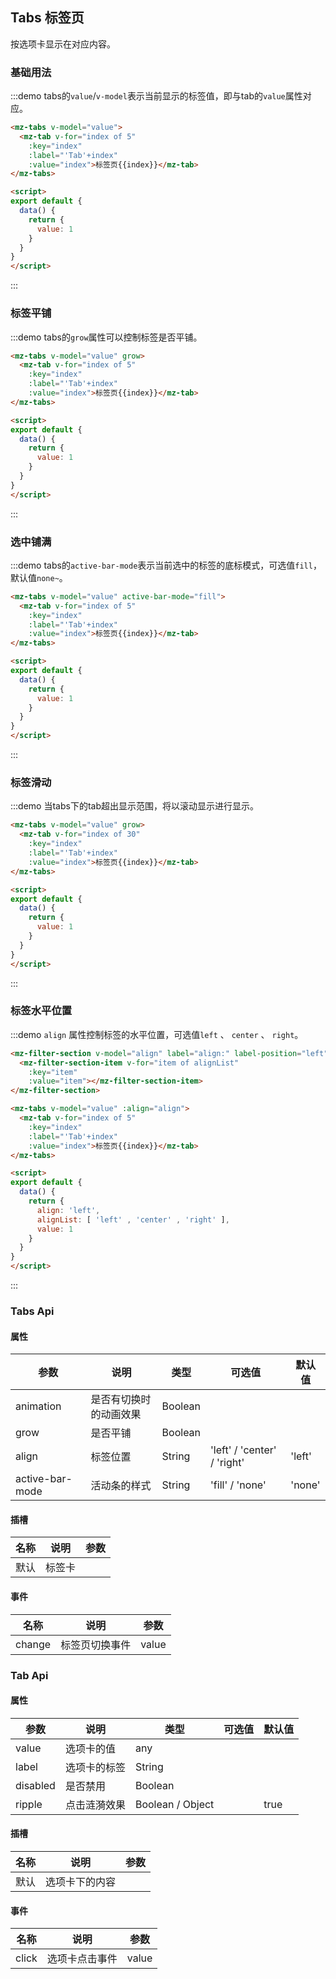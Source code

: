 ## Tabs 标签页

按选项卡显示在对应内容。

### 基础用法

:::demo tabs的`value`/`v-model`表示当前显示的标签值，即与tab的`value`属性对应。
```html
<mz-tabs v-model="value">
  <mz-tab v-for="index of 5"
    :key="index"
    :label="'Tab'+index"
    :value="index">标签页{{index}}</mz-tab>
</mz-tabs>

<script>
export default {
  data() {
    return {
      value: 1
    }
  }
}
</script>
```
:::

### 标签平铺
:::demo tabs的`grow`属性可以控制标签是否平铺。
```html
<mz-tabs v-model="value" grow>
  <mz-tab v-for="index of 5"
    :key="index"
    :label="'Tab'+index"
    :value="index">标签页{{index}}</mz-tab>
</mz-tabs>

<script>
export default {
  data() {
    return {
      value: 1
    }
  }
}
</script>
```
:::

### 选中铺满

:::demo tabs的`active-bar-mode`表示当前选中的标签的底标模式，可选值`fill`，默认值`none~`。
```html
<mz-tabs v-model="value" active-bar-mode="fill">
  <mz-tab v-for="index of 5"
    :key="index"
    :label="'Tab'+index"
    :value="index">标签页{{index}}</mz-tab>
</mz-tabs>

<script>
export default {
  data() {
    return {
      value: 1
    }
  }
}
</script>
```
:::

### 标签滑动
:::demo 当tabs下的tab超出显示范围，将以滚动显示进行显示。
```html
<mz-tabs v-model="value" grow>
  <mz-tab v-for="index of 30"
    :key="index"
    :label="'Tab'+index"
    :value="index">标签页{{index}}</mz-tab>
</mz-tabs>

<script>
export default {
  data() {
    return {
      value: 1
    }
  }
}
</script>
```
:::

### 标签水平位置
:::demo `align` 属性控制标签的水平位置，可选值`left` 、 `center` 、 `right`。
```html
<mz-filter-section v-model="align" label="align:" label-position="left">
  <mz-filter-section-item v-for="item of alignList"
    :key="item"
    :value="item"></mz-filter-section-item>
</mz-filter-section>

<mz-tabs v-model="value" :align="align">
  <mz-tab v-for="index of 5"
    :key="index"
    :label="'Tab'+index"
    :value="index">标签页{{index}}</mz-tab>
</mz-tabs>

<script>
export default {
  data() {
    return {
      align: 'left',
      alignList: [ 'left' , 'center' , 'right' ],
      value: 1
    }
  }
}
</script>
```
:::


### Tabs Api
#### 属性
| 参数 | 说明 | 类型 | 可选值 |默认值|
| --- | --- | --- | --- | --- |
|animation|是否有切换时的动画效果|Boolean|||
|grow|是否平铺|Boolean|||
|align|标签位置|String|'left' / 'center' / 'right'|'left'|
|active-bar-mode|活动条的样式|String|'fill' / 'none'|'none'|

#### 插槽
| 名称 | 说明 | 参数 |
| --- | --- | --- |
|默认|标签卡||

#### 事件
| 名称 | 说明 | 参数 |
| --- | --- | --- |
|change|标签页切换事件|value|

### Tab Api
#### 属性
| 参数 | 说明 | 类型 | 可选值 |默认值|
| --- | --- | --- | --- | --- |
|value|选项卡的值|any|||
|label|选项卡的标签|String|||
|disabled|是否禁用|Boolean|||
| ripple | 点击涟漪效果 | Boolean / Object | | true |

#### 插槽
| 名称 | 说明 | 参数 |
| --- | --- | --- |
|默认|选项卡下的内容||

#### 事件
| 名称 | 说明 | 参数 |
| --- | --- | --- |
|click|选项卡点击事件|value|